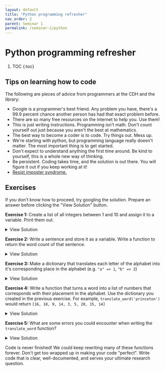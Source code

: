 ```yaml
---
layout: default
title: "Python programming refresher"
nav_order: 2
parent: Seminar 1
permalink: /seminar-1/python
---
```


# Python programming refresher

1. TOC
{:toc}

## Tips on learning how to code 

The following are pieces of advice from programmers at the CDH and the library:

* Google is a programmer's best friend. Any problem you have, there's a 99.9 percent
chance another person has had that exact problem before.
* There are so many free resources on the internet to help you. Use them!
* This is just writing instructions. Programming isn't math. Don't count yourself out just because you aren't the best at mathematics.
* The best way to become a coder is to code. Try things out. Mess up.
* We're starting with python, but programming language really doesn't matter. The 
most important thing is to get started.
* Don't expect to understand anything the first time around. Be kind to yourself, this is a whole new way of thinking.
* Be persistent. Coding takes time, and the solution is out there. You will figure
it out if you keep working at it!
* [Resist imposter syndrome.](https://adainitiative.org/continue-our-work/impostor-syndrome-training/)

## Exercises

If you don't know how to proceed, try googling the solution. Prepare an answer
before clicking the "View Solution" button.

**Exercise 1:** Create a list of all integers between 1 and 10 and assign it to a variable. Print them out.

<details><summary><a class="btn btn-purple">View Solution</a></summary>
<script src="https://gist.github.com/kmcelwee/ae02565da0d7f02ab91eb6215807748e.js"></script>
</details>

**Exercise 2:** Write a sentence and store it as a variable. Write a function to return the
word count of that sentence.

<details><summary><a class="btn btn-purple">View Solution</a></summary>
<script src="https://gist.github.com/kmcelwee/a78dd62fd5a06e0060e86a804f11f11a.js"></script>
</details>

**Exercise 3:** Make a dictionary that translates each letter of the alphabet into it's
corresponding place in the alphabet (e.g. `"a" => 1`, `"b" => 2`)

<details>
<summary><a class="btn btn-purple">View Solution</a></summary>
<script src="https://gist.github.com/kmcelwee/0775fa1537f7d63a55b799e83d3a8db2.js"></script>
</details>

**Exercise 4:** Write a function that turns a word into a list of numbers that corresponds with their placement in the alphabet. Use the dictionary you created in the previous exercise.
For example, `translate_word('princeton')` would return `[16, 18, 9, 14, 3, 5, 20, 15, 14]`

<details>
<summary><a class="btn btn-purple">View Solution</a></summary>
<script src="https://gist.github.com/kmcelwee/02f969d68fe82b75efd12a1bb833f67d.js"></script>
</details>

**Exercise 5:** What are some errors you could encounter when writing the `translate_word` function?

<details><summary><a class="btn btn-purple">View Solution</a></summary>

<ul>
    <li>We would get an error if we fed <code>'Princeton'</code> into the function because it contains
        an uppercase letter. (Try it out to see what kind of error you would get.)
To ensure that the string is lowercase, use <code>word = word.lower()</code>.</li>
    <li>This function expects a word. If we fed <code>'FSI Class of 2025!'</code> into it, it would cause
an error because the blank space character and the exclamation point isn't in our dictionary.
Python's <a href="https://www.tutorialspoint.com/python/string_isalpha.htm"><code>str.isalpha()</code></a>
function can tell us if any of the characters in a string aren't a letter.
</li>
</ul>

With these considerations in mind, we can rewrite this function.

<script src="https://gist.github.com/kmcelwee/73351c7636036f1e70de98e345af5da2.js"></script>
</details>

Code is never finished! We could keep rewriting many of these functions forever.
Don't get too wrapped up in making your code "perfect". Write code that is clear,
well-documented, and serves your ultimate research question. 
